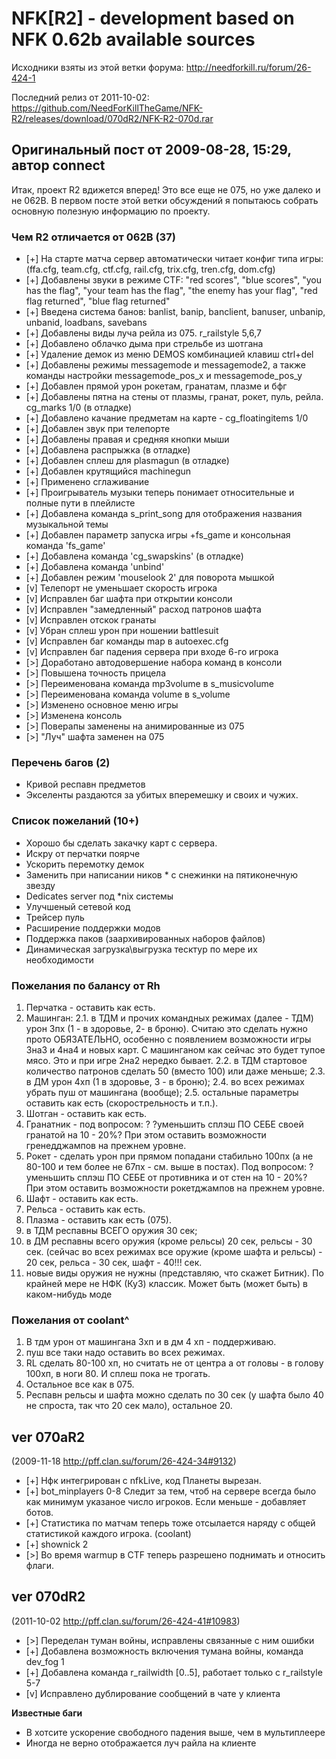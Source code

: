 # NFK[R2] - development based on NFK 0.62b available sources

Исходники взяты из этой ветки форума: http://needforkill.ru/forum/26-424-1

Последний релиз от 2011-10-02: https://github.com/NeedForKillTheGame/NFK-R2/releases/download/070dR2/NFK-R2-070d.rar

## Оригинальный пост от 2009-08-28, 15:29, автор connect

Итак, проект R2 вдижется вперед! Это все еще не 075, но уже далеко и не 062B. В первом посте этой ветки обсуждений я попытаюсь собрать основную полезную информацию по проекту.

### Чем R2 отличается от 062B (37) 
- [+] На старте матча сервер автоматически читает конфиг типа игры: (ffa.cfg, team.cfg, ctf.cfg, rail.cfg, trix.cfg, tren.cfg, dom.cfg)
- [+] Добавлены звуки в режиме CTF: "red scores", "blue scores", "you has the flag", "your team has the flag", "the enemy has your flag", "red flag returned", "blue flag returned"
- [+] Введена система банов: banlist, banip, banclient, banuser, unbanip, unbanid, loadbans, savebans
- [+] Добавлены виды луча рейла из 075. r_railstyle 5,6,7
- [+] Добавлено облачко дыма при стрельбе из шотгана
- [+] Удаление демок из меню DEMOS комбинацией клавиш ctrl+del
- [+] Добавлены режимы messagemode и messagemode2, а также команды настройки messagemode_pos_x и messagemode_pos_y
- [+] Добавлен прямой урон рокетам, гранатам, плазме и бфг
- [+] Добавлены пятна на стены от плазмы, гранат, рокет, пуль, рейла. cg_marks 1/0 (в отладке)
- [+] Добавлено качание предметам на карте - cg_floatingitems 1/0
- [+] Добавлен звук при телепорте
- [+] Добавлены правая и средняя кнопки мыши
- [+] Добавлена раcпрыжка (в отладке)
- [+] Добавлен сплеш для plasmagun (в отладке)
- [+] Добавлен крутящийся maсhinegun
- [+] Применено сглаживание
- [+] Проигрыватель музыки теперь понимает относительные и полные пути в плейлисте
- [+] Добавлена команда s_print_song для отображения названия музыкальной темы
- [+] Добавлен параметр запуска игры +fs_game и консольная команда 'fs_game'
- [+] Добавлена команда 'cg_swapskins' (в отладке)
- [+] Добавлена команда 'unbind'
- [+] Добавлен режим 'mouselook 2' для поворота мышкой
- [v] Телепорт не уменьшает скорость игрока
- [v] Исправлен баг шафта при открытии консоли
- [v] Исправлен "замедленный" расход патронов шафта
- [v] Исправлен отскок гранаты
- [v] Убран сплеш урон при ношении battlesuit
- [v] Исправлен баг команды map в autoexec.cfg
- [v] Исправлен баг падения сервера при входе 6-го игрока
- [>] Доработано автодовершение набора команд в консоли
- [>] Повышена точность прицела
- [>] Переименована команда mp3volume в s_musicvolume
- [>] Переименована команда volume в s_volume
- [>] Изменено основное меню игры
- [>] Изменена консоль
- [>] Поверапы заменены на анимированные из 075
- [>] "Луч" шафта заменен на 075

### Перечень багов (2)
- Кривой респавн предметов 
- Экселенты раздаются за убитых вперемешку и своих и чужих.

### Список пожеланий (10+) 
- Хорошо бы сделать закачку карт с сервера.
- Искру от перчатки поярче
- Ускорить перемотку демок
- Заменить при написании ников * с снежинки на пятиконечную звезду
- Dedicates server под *nix системы
- Улучшеный сетевой код
- Трейсер пуль
- Расширение поддержки модов
- Поддержка паков (заархивированных наборов файлов)
- Динамическая загрузка\выгрузка тесктур по мере их необходимости

### Пожелания по балансу от Rh
1. Перчатка - оставить как есть.
2. Машинган:
2.1. в ТДМ и прочих командных режимах (далее - ТДМ) урон 3пх (1 - в здоровье, 2- в броню). Считаю это сделать нужно прото ОБЯЗАТЕЛЬНО, особенно с появлением возможности игры 3на3 и 4на4 и новых карт. С машинганом как сейчас это будет тупое мясо. Это и при игре 2на2 нередко бывает.
2.2. в ТДМ стартовое количество патронов сделать 50 (вместо 100) или даже меньше;
2.3. в ДМ урон 4хп (1 в здоровье, 3 - в броню);
2.4. во всех режимах убрать пуш от машингана (вообще);
2.5. остальные параметры оставить как есть (скорострельность и т.п.).
3. Шотган - оставить как есть.
4. Гранатник - под вопросом: ? ?уменьшить сплэш ПО СЕБЕ своей гранатой на 10 - 20%? При этом оставить возможности гренедджампов на прежнем уровне.
5. Рокет - сделать урон при прямом попадани стабильно 100пх (а не 80-100 и тем более не 67пх - см. выше в постах).
Под вопросом: ?уменьшить сплэш ПО СЕБЕ от противника и от стен на 10 - 20%? При этом оставить возможности рокетджампов на прежнем уровне.
6. Шафт - оставить как есть.
7. Рельса - оставить как есть.
8. Плазма - оставить как есть (075).
9. в ТДМ респавны ВСЕГО оружия 30 сек;
10. в ДМ респавны всего оружия (кроме рельсы) 20 сек, рельсы - 30 сек.
(сейчас во всех режимах все оружие (кроме шафта и рельсы) - 20 сек, рельса - 30 сек, шафт - 40!!! сек.
11. новые виды оружия не нужны (представляю, что скажет Битник). По крайней мере не НФК (Ку3) классик. Может быть (может быть) в каком-нибудь моде

### Пожелания от coolant^ 
1. В тдм урон от машингана 3хп и в дм 4 хп - поддерживаю.
2. пуш все таки надо оставить во всех режимах.
3. RL сделать 80-100 хп, но считать не от центра а от головы - в голову 100хп, в ноги 80. И сплеш пока не трогать.
4. Остальное все как в 075.
5. Респавн рельсы и шафта можно сделать по 30 сек (у шафта было 40 не спроста, так что 20 сек мало), остальное 20.

## ver 070aR2
(2009-11-18 http://pff.clan.su/forum/26-424-34#9132)
- [+] Нфк интегрирован с nfkLive, код Планеты вырезан.
- [+] bot_minplayers 0-8 Следит за тем, чтоб на сервере всегда было как минимум указаное число игроков. Если меньше - добавляет ботов.
- [+] Статистика по матчам теперь тоже отсылается наряду с общей статистикой каждого игрока. (coolant)
- [+] shownick 2
- [>] Во время warmup в CTF теперь разрешено поднимать и относить флаги. 

## ver 070dR2
(2011-10-02 http://pff.clan.su/forum/26-424-41#10983)
- [>] Переделан туман войны, исправлены связанные с ним ошибки
- [+] Добавлена возможность включения тумана войны, команда dev_fog 1
- [+] Добавлена команда r_railwidth [0..5], работает только с r_railstyle 5-7
- [v] Исправлено дублирование сообщений в чате у клиента

**Известные баги**
- В хотсите ускорение свободного падения выше, чем в мультиплеере
- Иногда не верно отображается луч райла на клиенте 

